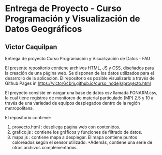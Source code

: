 # Entrega de Proyecto - Curso Programación y Visualización de Datos Geográficos

## Victor Caquilpan

Entrega de proyecto Curso Programación y Visualización de Datos - FAU

El presente repositorio contiene archivos HTML, JS y CSS, diseñados para la creación de una página web. Se disponen de los datos utilizados para el desarrollo de la aplicación. El repositorio es posible visualizarlo a través de Github Pages in https://victor64bm.github.io/curso_nodejs/proyecto.html

El proyecto consiste en cargar una base de datos csv llamada FONARM.csv, la cual tiene registros de monitoreo de material particulado (MP) 2.5 y 10 a través de una variedad de equipos desplegados dentro de la región metropolitana. 


El repositorio contiene:
1) proyecto.html : despliega página web con contenidos.
2) grafico.js : contiene los gráficos y funciones de filtrado de datos.
3) mapa.js : contiene mapa a desplegar. El mapa contiene puntos coloreados según el sensor utilizado.
*Además, contiene una serie de otros archivos complementarios. 


